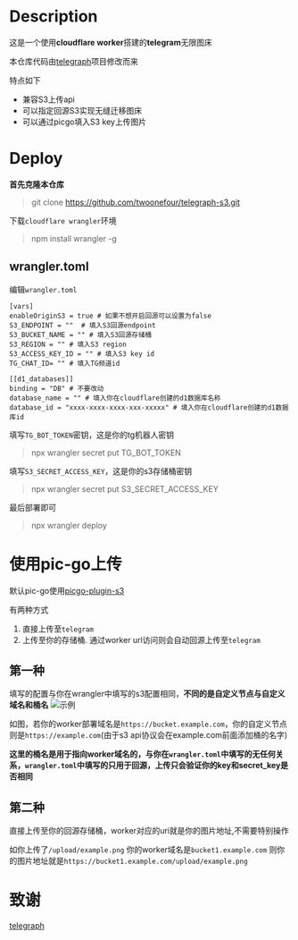 # Description
这是一个使用**cloudflare worker**搭建的**telegram**无限图床

本仓库代码由[telegraph](https://github.com/0-RTT/telegraph)项目修改而来

特点如下
- 兼容S3上传api
- 可以指定回源S3实现无缝迁移图床
- 可以通过picgo填入S3 key上传图片

# Deploy
**首先克隆本仓库**
> git clone https://github.com/twoonefour/telegraph-s3.git

下载`cloudflare wrangler`环境
> npm install wrangler -g

## wrangler.toml
编辑`wrangler.toml`
```
[vars]
enableOriginS3 = true # 如果不想开启回源可以设置为false
S3_ENDPOINT = ""  # 填入S3回源endpoint
S3_BUCKET_NAME = "" # 填入S3回源存储桶
S3_REGION = "" # 填入S3 region
S3_ACCESS_KEY_ID = "" # 填入S3 key id
TG_CHAT_ID= "" # 填入TG频道id

[[d1_databases]]
binding = "DB" # 不要改动
database_name = "" # 填入你在cloudflare创建的d1数据库名称
database_id = "xxxx-xxxx-xxxx-xxx-xxxxx" # 填入你在cloudflare创建的d1数据库id
```

填写`TG_BOT_TOKEN`密钥，这是你的tg机器人密钥
> npx wrangler secret put TG_BOT_TOKEN

填写`S3_SECRET_ACCESS_KEY`，这是你的s3存储桶密钥
> npx wrangler secret put S3_SECRET_ACCESS_KEY

最后部署即可
> npx wrangler deploy

# 使用pic-go上传
默认pic-go使用[picgo-plugin-s3](https://github.com/wayjam/picgo-plugin-s3)

有两种方式
1. 直接上传至`telegram`
2. 上传至你的存储桶. 通过worker url访问则会自动回源上传至`telegram`

## 第一种
填写的配置与你在wrangler中填写的s3配置相同，**不同的是自定义节点与自定义域名和桶名**
![示例](https://bucket.voidval.com/upload/2024/12/880ae067954c06b380d2de728d0ba078.png)

如图，若你的worker部署域名是`https://bucket.example.com`，你的自定义节点则是`https://example.com`(由于s3 api协议会在example.com前面添加桶的名字)

**这里的桶名是用于指向worker域名的，与你在`wrangler.toml`中填写的无任何关系，`wrangler.toml`中填写的只用于回源，上传只会验证你的key和secret_key是否相同**

## 第二种
直接上传至你的回源存储桶，worker对应的uri就是你的图片地址,不需要特别操作

如你上传了`/upload/example.png`
你的worker域名是`bucket1.example.com`
则你的图片地址就是`https://bucket1.example.com/upload/example.png`

# 致谢
[telegraph](https://github.com/0-RTT/telegraph)
